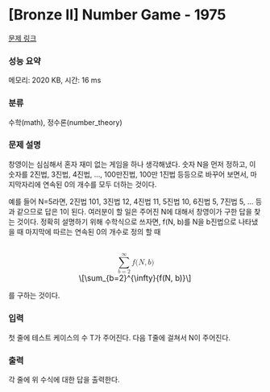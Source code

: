 # [Bronze II] Number Game - 1975 

[문제 링크](https://www.acmicpc.net/problem/1975) 

### 성능 요약

메모리: 2020 KB, 시간: 16 ms

### 분류

수학(math), 정수론(number_theory)

### 문제 설명

<p>창영이는 심심해서 혼자 재미 없는 게임을 하나 생각해냈다. 숫자 N을 먼저 정하고, 이 숫자를 2진법, 3진법, 4진법, ..., 100만진법, 100만 1진법 등등으로 바꾸어 보면서, 마지막자리에 연속된 0의 개수를 모두 더하는 것이다.</p>

<p>예를 들어 N=5라면, 2진법 101, 3진법 12, 4진법 11, 5진법 10, 6진법 5, 7진법 5, ... 등과 같으므로 답은 1이 된다. 여러분이 할 일은 주어진 N에 대해서 창영이가 구한 답을 찾는 것이다. 정확히 설명하기 위해 수학식으로 쓰자면, f(N, b)를 N을 b진법으로 나타냈을 때 마지막에 따르는 연속된 0의 개수로 정의 할 때</p>

<p style="text-align: center;"><mjx-container class="MathJax" jax="CHTML" display="true" style="font-size: 109%; position: relative;"> <mjx-math display="true" class="MJX-TEX" aria-hidden="true" style="margin-left: 0px; margin-right: 0px;"><mjx-munderover><mjx-over style="padding-bottom: 0.192em; padding-left: 0.368em;"><mjx-texatom size="s" texclass="ORD"><mjx-mi class="mjx-n"><mjx-c class="mjx-c221E"></mjx-c></mjx-mi></mjx-texatom></mjx-over><mjx-box><mjx-munder><mjx-row><mjx-base><mjx-mo class="mjx-lop"><mjx-c class="mjx-c2211 TEX-S2"></mjx-c></mjx-mo></mjx-base></mjx-row><mjx-row><mjx-under style="padding-top: 0.167em; padding-left: 0.118em;"><mjx-texatom size="s" texclass="ORD"><mjx-mi class="mjx-i"><mjx-c class="mjx-c1D44F TEX-I"></mjx-c></mjx-mi><mjx-mo class="mjx-n"><mjx-c class="mjx-c3D"></mjx-c></mjx-mo><mjx-mn class="mjx-n"><mjx-c class="mjx-c32"></mjx-c></mjx-mn></mjx-texatom></mjx-under></mjx-row></mjx-munder></mjx-box></mjx-munderover><mjx-texatom space="2" texclass="ORD"><mjx-mi class="mjx-i"><mjx-c class="mjx-c1D453 TEX-I"></mjx-c></mjx-mi><mjx-mo class="mjx-n"><mjx-c class="mjx-c28"></mjx-c></mjx-mo><mjx-mi class="mjx-i"><mjx-c class="mjx-c1D441 TEX-I"></mjx-c></mjx-mi><mjx-mo class="mjx-n"><mjx-c class="mjx-c2C"></mjx-c></mjx-mo><mjx-mi class="mjx-i" space="2"><mjx-c class="mjx-c1D44F TEX-I"></mjx-c></mjx-mi><mjx-mo class="mjx-n"><mjx-c class="mjx-c29"></mjx-c></mjx-mo></mjx-texatom></mjx-math><mjx-assistive-mml unselectable="on" display="block"><math xmlns="http://www.w3.org/1998/Math/MathML" display="block"><munderover><mo data-mjx-texclass="OP">∑</mo><mrow data-mjx-texclass="ORD"><mi>b</mi><mo>=</mo><mn>2</mn></mrow><mrow data-mjx-texclass="ORD"><mi mathvariant="normal">∞</mi></mrow></munderover><mrow data-mjx-texclass="ORD"><mi>f</mi><mo stretchy="false">(</mo><mi>N</mi><mo>,</mo><mi>b</mi><mo stretchy="false">)</mo></mrow></math></mjx-assistive-mml><span aria-hidden="true" class="no-mathjax mjx-copytext">\[\sum_{b=2}^{\infty}{f(N, b)}\]</span> </mjx-container></p>

<p>를 구하는 것이다.</p>

### 입력 

 <p>첫 줄에 테스트 케이스의 수 T가 주어진다. 다음 T줄에 걸쳐서 N이 주어진다.</p>

### 출력 

 <p>각 줄에 위 수식에 대한 답을 출력한다.</p>


